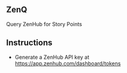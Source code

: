 ZenQ
----

Query ZenHub for Story Points


Instructions
------------

- Generate a ZenHub API key at https://app.zenhub.com/dashboard/tokens

